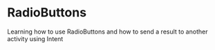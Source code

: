# RadioButtons

Learning how to use RadioButtons and how to send a result to another activity using Intent
